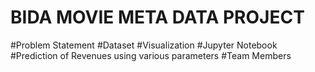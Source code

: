 # BIDA MOVIE META DATA PROJECT

#Problem Statement 
#Dataset
#Visualization 
#Jupyter Notebook
#Prediction of Revenues using various parameters
#Team Members
